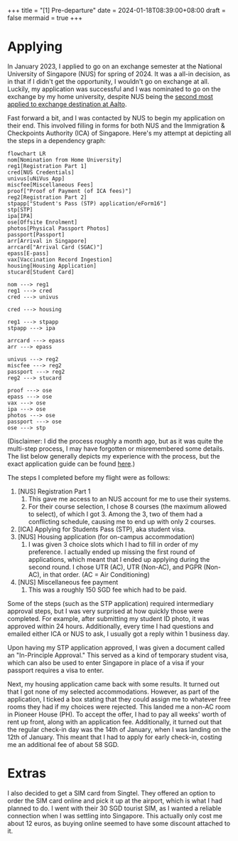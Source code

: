 +++
title = "[1] Pre-departure"
date = 2024-01-18T08:39:00+08:00
draft = false
mermaid = true
+++

# Applying

In January 2023, I applied to go on an exchange semester at the National University of Singapore (NUS) for spring of 2024. It was a all-in decision, as in that if I didn't get the opportunity, I wouldn't go on exchange at all. Luckily, my application was successful and I was nominated to go on the exchange by my home university, despite NUS being the [second most applied to exchange destination at Aalto](https://www.aalto.fi/sites/g/files/flghsv161/files/2023-03/Application%20preferences_Nov22%2C%20Jan23_ed.pdf).

Fast forward a bit, and I was contacted by NUS to begin my application on their end. This involved filling in forms for both NUS and the Immigration & Checkpoints Authority (ICA) of Singapore. Here's my attempt at depicting all the steps in a dependency graph:
```mermaid
flowchart LR
nom[Nomination from Home University]
reg1[Registration Part 1]
cred[NUS Credentials]
univus[uNiVus App]
miscfee[Miscellaneous Fees]
proof["Proof of Payment (of ICA fees)"]
reg2[Registration Part 2]
stpapp["Student's Pass (STP) application/eForm16"]
stp[STP]
ipa[IPA]
ose[Offsite Enrolment]
photos[Physical Passport Photos]
passport[Passport]
arr[Arrival in Singapore]
arrcard["Arrival Card (SGAC)"]
epass[E-pass]
vax[Vaccination Record Ingestion]
housing[Housing Application]
stucard[Student Card]

nom ---> reg1
reg1 ---> cred
cred ---> univus

cred ---> housing

reg1 ---> stpapp
stpapp ---> ipa

arrcard ---> epass
arr ---> epass

univus ---> reg2
miscfee ---> reg2
passport ---> reg2
reg2 ---> stucard

proof ---> ose
epass ---> ose
vax ---> ose
ipa ---> ose
photos ---> ose
passport ---> ose
ose ---> stp
```

(Disclaimer: I did the process roughly a month ago, but as it was quite the multi-step process, I may have forgotten or misremembered some details. The list below generally depicts my experience with the process, but the exact application guide can be found [here](https://sway.cloud.microsoft/lnleYFhAzwkvtX9Z).)

The steps I completed before my flight were as follows:
1. [NUS] Registration Part 1
	1. This gave me access to an NUS account for me to use their systems.
	2. For their course selection, I chose 8 courses (the maximum allowed to select), of which I got 3. Among the 3, two of them had a conflicting schedule, causing me to end up with only 2 courses.
2. [ICA] Applying for Students Pass (STP), aka student visa.
3. [NUS] Housing application (for on-campus accommodation)
	1. I was given 3 choice slots which I had to fill in order of my preference. I actually ended up missing the first round of applications, which meant that I ended up applying during the second round. I chose UTR (AC), UTR (Non-AC), and PGPR (Non-AC), in that order. (AC = Air Conditioning)
4. [NUS] Miscellaneous fee payment
	1. This was a roughly 150 SGD fee which had to be paid.

Some of the steps (such as the STP application) required intermediary approval steps, but I was very surprised at how quickly those were completed. For example, after submitting my student ID photo, it was approved within 24 hours. Additionally, every time I had questions and emailed either ICA or NUS to ask, I usually got a reply within 1 business day.

Upon having my STP application approved, I was given a document called an "In-Principle Approval." This served as a kind of temporary student visa, which can also be used to enter Singapore in place of a visa if your passport requires a visa to enter.

Next, my housing application came back with some results. It turned out that I got none of my selected accommodations. However, as part of the application, I ticked a box stating that they could assign me to whatever free rooms they had if my choices were rejected. This landed me a non-AC room in Pioneer House (PH). To accept the offer, I had to pay all weeks' worth of rent up front, along with an application fee. Additionally, it turned out that the regular check-in day was the 14th of January, when I was landing on the 12th of January. This meant that I had to apply for early check-in, costing me an additional fee of about 58 SGD.

# Extras

I also decided to get a SIM card from Singtel. They offered an option to order the SIM card online and pick it up at the airport, which is what I had planned to do. I went with their 30 SGD tourist SIM, as I wanted a reliable connection when I was settling into Singapore. This actually only cost me about 12 euros, as buying online seemed to have some discount attached to it.